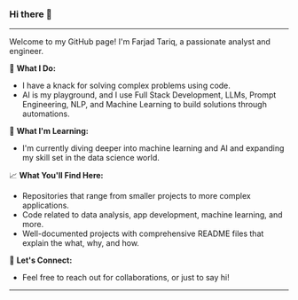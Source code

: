 ### Hi there 👋

---

Welcome to my GitHub page! I'm Farjad Tariq, a passionate analyst and engineer.

🔭 **What I Do:** 
- I have a knack for solving complex problems using code. 
- AI is my playground, and I use Full Stack Development, LLMs, Prompt Engineering, NLP, and Machine Learning to build solutions through automations.

🌱 **What I'm Learning:**
- I'm currently diving deeper into machine learning and AI and expanding my skill set in the data science world.

📈 **What You'll Find Here:**
- Repositories that range from smaller projects to more complex applications.
- Code related to data analysis, app development, machine learning, and more.
- Well-documented projects with comprehensive README files that explain the what, why, and how.

🤝 **Let's Connect:**
- Feel free to reach out for collaborations, or just to say hi!

---

<!--
**farjadtariq/farjadtariq** is a ✨ _special_ ✨ repository because its `README.md` (this file) appears on your GitHub profile.

Here are some ideas to get you started:

- 🔭 I’m currently working on ...
- 🌱 I’m currently learning ...
- 👯 I’m looking to collaborate on ...
- 🤔 I’m looking for help with ...
- 💬 Ask me about ...
- 📫 How to reach me: ...
- 😄 Pronouns: ...
- ⚡ Fun fact: ...
-->
